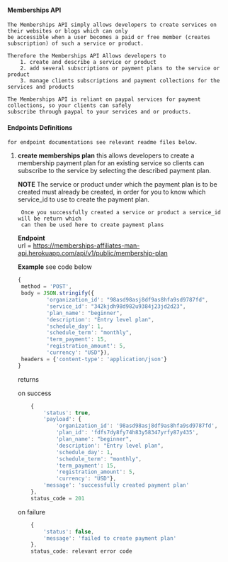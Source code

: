 #### Memberships API 
    The Memberships API simply allows developers to create services on their websites or blogs which can only 
    be accessible when a user becomes a paid or free member (creates subscription) of such a service or product. 
    
    Therefore the Memberships API Allows developers to 
        1. create and describe a service or product
        2. add several subscriptions or payment plans to the service or product
        3. manage clients subscriptions and payment collections for the services and products
    
    The Memberships API is reliant on paypal services for payment collections, so your clients can safely 
    subscribe through paypal to your services and or products.


#### Endpoints Definitions
    for endpoint documentations see relevant readme files below.

1. **create memberships plan**
       this allows developers to create a membership payment plan for an existing service 
       so clients can subscribe to the service by selecting the described payment plan.
   
    **NOTE**
        The service or product under which the payment plan is to be created must already 
        be created, in order for you to know which service_id to use to create the payment plan.
   
        Once you successfully created a service or product a service_id will be return which 
        can then be used here to create payment plans
    **Endpoint**        
        url = https://memberships-affiliates-man-api.herokuapp.com/api/v1/public/membership-plan
    
    **Example**
        see code below 
   
   ```javascript
   {
    method = 'POST',
    body = JSON.stringify({ 
            'organization_id': "98asd98asj8df9as8hfa9sd9787fd",
            'service_id': "342kjdh98d982u9384j23jd2d23",
            'plan_name': "beginner",
            'description': "Entry level plan",
            'schedule_day': 1,
            'schedule_term': "monthly",
            'term_payment': 15,
            'registration_amount': 5,
            'currency': "USD"}),
    headers = {'content-type': 'application/json'}       
   }
   ```
   

    returns 
    
    on success

    ```javascript 
        {
            'status': true,
            'payload': {
                'organization_id': '98asd98asj8df9as8hfa9sd9787fd',
                'plan_id': 'fdfs7dy8fy74h83y58347yrfy87y435',
                'plan_name': "beginner",
                'description': "Entry level plan",
                'schedule_day': 1,
                'schedule_term': "monthly",
                'term_payment': 15,
                'registration_amount': 5,
                'currency': "USD"},
            'message': 'successfully created payment plan'
        },
        status_code = 201
    ```

    on failure 
    
    ```javascript 
        {
            'status': false,
            'message': 'failed to create payment plan'
        },
        status_code: relevant error code
    ```
       